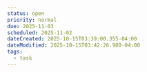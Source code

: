 ```yaml
---
status: open
priority: normal
due: 2025-11-03
scheduled: 2025-11-02
dateCreated: 2025-10-15T03:39:00.355-04:00
dateModified: 2025-10-15T03:42:26.980-04:00
tags:
  - task
---
```



